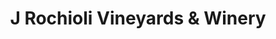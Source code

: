 ---
title: "J Rochioli Vineyards & Winery"
url: /healdsburg/j-rochioli-vineyards-und-winery/
shop: Wein
---